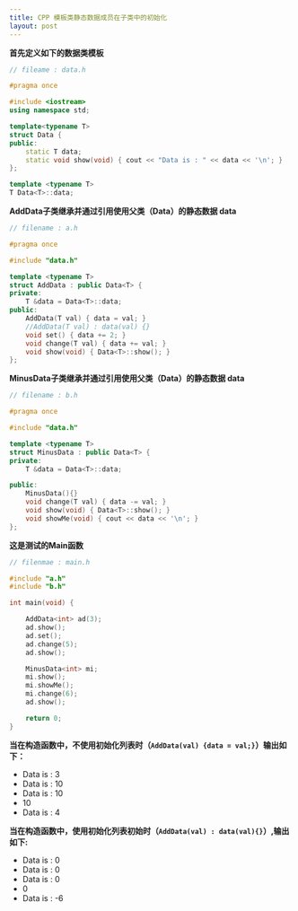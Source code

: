 ```yaml
---
title: CPP 模板类静态数据成员在子类中的初始化
layout: post
---
```



**首先定义如下的数据类模板**

```cpp
// fileame : data.h

#pragma once

#include <iostream>
using namespace std;

template<typename T>
struct Data {
public:
    static T data;
    static void show(void) { cout << "Data is : " << data << '\n'; }
};

template <typename T>
T Data<T>::data;

```


**AddData子类继承并通过引用使用父类（Data）的静态数据 data**  
```cpp
// filename : a.h

#pragma once

#include "data.h"

template <typename T>
struct AddData : public Data<T> {
private:
    T &data = Data<T>::data;
public:
    AddData(T val) { data = val; }  
    //AddData(T val) : data(val) {}
    void set() { data += 2; }
    void change(T val) { data += val; }
    void show(void) { Data<T>::show(); }
};

```


**MinusData子类继承并通过引用使用父类（Data）的静态数据 data**  
```cpp
// filename : b.h

#pragma once

#include "data.h"

template <typename T>
struct MinusData : public Data<T> {
private:
    T &data = Data<T>::data;

public:
    MinusData(){}
    void change(T val) { data -= val; }
    void show(void) { Data<T>::show(); }
    void showMe(void) { cout << data << '\n'; }
};

```

**这是测试的Main函数**
```cpp
// filenmae : main.h

#include "a.h"
#include "b.h"

int main(void) {

    AddData<int> ad(3);
    ad.show();
    ad.set();
    ad.change(5);
    ad.show();

    MinusData<int> mi;
    mi.show();
    mi.showMe();
    mi.change(6);
    ad.show();

    return 0;
}

```



**当在构造函数中，不使用初始化列表时（`AddData(val) {data = val;}`）输出如下：**
* Data is : 3
* Data is : 10
* Data is : 10
* 10
* Data is : 4


**当在构造函数中，使用初始化列表初始时（`AddData(val) : data(val){}`）,输出如下:**  
* Data is : 0
* Data is : 0
* Data is : 0
* 0
* Data is : -6